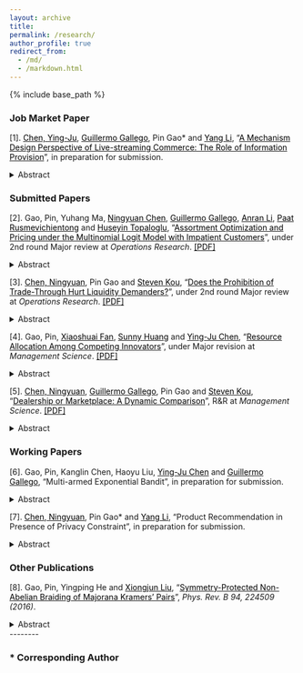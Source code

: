 ```yaml
---
layout: archive
title: 
permalink: /research/
author_profile: true
redirect_from:
  - /md/
  - /markdown.html
---
```


{% include base_path %}
### Job Market Paper


[1]. <a href="https://imchen.people.ust.hk/" target="_blank"><span style="color:black">Chen, Ying-Ju</span></a>, <a href="https://ieda.ust.hk/dfaculty/ggallego/" target="_blank"><span style="color:black">Guillermo Gallego</span></a>, Pin Gao* and <a href="https://www.bschool.cuhk.edu.hk/staff/li-yang/" target="_blank"><span style="color:black">Yang Li</span></a>, “<a href="https://papers.ssrn.com/sol3/papers.cfm?abstract_id=3685012" target="_blank"><span style="color:black">A Mechanism Design Perspective of Live-streaming Commerce: The Role of Information Provision</span></a>”, in preparation for submission. 
 

<details>
<summary>Abstract</summary><sub>
 Live-streaming commerce has been emerging as a new trend of online shopping. Amazon
and Alibaba both embrace this novel marketing tool to engage customers by sequentially
demonstrating different products for choice. In this paper, we use a mechanism design framework
to demonstrate how the live-streaming platform can leverage information provision to
improve its advertisement revenue upon traditional position auctions. We show that the revenue
loss from neglecting information provision can be arbitrarily large. However, solving for
the optimal mechanism is NP-hard. We thus develop a heuristic that guarantees a revenue at
least as half as the optimal one. We attribute the effectiveness of information provision to its
discriminatory role in serving heterogeneous advertisers.
  </sub>
</details>

### Submitted Papers




[2]. Gao, Pin, Yuhang Ma, <a href="http://individual.utoronto.ca/ningyuanchen/" target="_blank"><span style="color:black">Ningyuan Chen</span></a>, <a href="https://ieda.ust.hk/dfaculty/ggallego/" target="_blank"><span style="color:black">Guillermo Gallego</span></a>, <a href="https://www.lse.ac.uk/management/people/academic-staff/ali" target="_blank"><span style="color:black">Anran Li</span></a>, <a href="http://faculty.marshall.usc.edu/Paat-Rusmevichientong/" target="_blank"><span style="color:black">Paat Rusmevichientong</span></a> and <a href="https://people.orie.cornell.edu/huseyin/" target="_blank"><span style="color:black">Huseyin Topaloglu</span></a>, “<a href="https://www.researchgate.net/publication/336054655_A_Sequential_Recommendation_and_Selection_Model" target="_blank"><span style="color:black">Assortment Optimization and Pricing under the Multinomial Logit Model with Impatient Customers</span></a>”, under 2nd round Major review at *Operations Research*. <a href="https://www.dropbox.com/s/8q3f5v3uu7c8biz/SMNL.pdf?dl=0" target="_blank"><span style="color:black">[PDF]</span></a>
<details>
<summary>Abstract</summary><sub>
We  develop  a  variant  of  the  multinomial  logit  model  with  impatient  customers  and  study  assortment optimization and pricing problems under this choice model. In our choice model, a customer incrementally views the assortment of available products in multiple stages. The patience level of a customer determines the maximum number of stages in which she is willing to view the assortments of products. In each stage, if the utility of a product in the current stage is larger than a minimum acceptable utility, which we refer to as the utility of the outside option, then the customer purchases the product right away. Otherwise, the customer views the assortment of products in the next stage, as long as her patience level allows her to do so. Under the assumption that the utilities have the Gumbel distribution and are independent, we give a closed-form expression for the choice probabilities. For the assortment optimization problem, we develop a polynomial-time algorithm for finding the revenue-maximizing sequence of assortments to offer. For the pricing problem, we show that if the sequence of offered assortments is fixed, then we can solve a convex program to find the revenue-maximizing prices, where the decision variables are the probabilities that a customer will reach different stages. We build on this result to give a 0.878-approximation algorithm, when both the prices and the sequence of assortments are decision variables. We also consider the assortment optimization problem when  each  product  occupies  some  space  and  there  is  a  constraint  on  the  total  space  consumption  of  the offered products. We give a fully polynomial-time approximation scheme for this constrained problem. We use a dataset from Expedia to demonstrate that incorporating patience levels, as in our model, can improve purchase predictions. We also check the effectiveness of our approximation schemes.
  </sub>
</details>


[3]. <a href="http://individual.utoronto.ca/ningyuanchen/" target="_blank"><span style="color:black">Chen, Ningyuan</span></a>, Pin Gao and <a href="https://www.bu.edu/questrom/profile/steven-kou/" target="_blank"><span style="color:black">Steven Kou</span></a>, “<a href="https://papers.ssrn.com/sol3/papers.cfm?abstract_id=3005835" target="_blank"><span style="color:black">Does the Prohibition of Trade-Through Hurt Liquidity Demanders?</span></a>”, under 2nd round Major review at *Operations Research*. <a href="https://www.dropbox.com/s/q7oxsurpfsyytbv/trade_through.pdf?dl=0" target="_blank"><span style="color:black">[PDF]</span></a>
<details>
<summary>Abstract</summary><sub>
The Order Protect Rule in the U.S. generally prohibits any trade-through, i.e., a market order that is not executed at the best possible price among fast (i.e. electronic and automated) trading venues. We conduct a counterfactual analysis comparing the order execution costs of a liquidity demander when trade-through is allowed versus prohibited. By deriving upper and lower bounds for the costs, we find that the trade-through benefit is marginal for small trades and stocks with fast resilience. In particular, our study suggests that the current separate regulations for fast and slow venues may be extended to differentiate stocks with fast and slow resilience speeds.</sub>
</details>

[4]. Gao, Pin, <a href="http://faculty.sustech.edu.cn/fanxs/en/" target="_blank"><span style="color:black">Xiaoshuai Fan</span></a>, <a href="https://sites.google.com/site/sunnyelan/" target="_blank"><span style="color:black">Sunny Huang</span></a> and <a href="https://imchen.people.ust.hk/" target="_blank"><span style="color:black">Ying-Ju Chen</span></a>, 
“<a href="https://www.researchgate.net/publication/343125047_Resource_Allocation_Among_Competing_Innovators" target="_blank"><span style="color:black">Resource Allocation Among Competing Innovators</span></a>”, under Major revision at *Management Science*. <a href="https://www.dropbox.com/s/4f59daboln8w2i0/investment.pdf?dl=0" target="_blank"><span style="color:black">[PDF]</span></a>
<details>
<summary>Abstract</summary><sub>
Many innovative products are designed to satisfy the demand of specific target consumers, and thus innovators with new products will inevitably compete with each other in the post-innovation market. We investigate how should a profit-maximizing principal properly allocate her limited resources to support the innovations of multiple potentially competing innovators. We find that as the available resources increase, the number of agents receiving resources may first increase and then decrease. This interesting nonmonotone pattern is driven by a trade-off between the risk of innovation failure and rent dissipation due to competition. The results are robust to incorporating an endogenous profit-sharing rule and costly resources. Using the framework, we also analyze a nonprofit principal seeking to maximize the total number of successful innovations, the probability of at least one innovator succeeding, consumer surplus, and total social welfare.</sub>
</details>

[5]. <a href="http://individual.utoronto.ca/ningyuanchen/" target="_blank"><span style="color:black">Chen, Ningyuan</span></a>, <a href="https://ieda.ust.hk/dfaculty/ggallego/" target="_blank"><span style="color:black">Guillermo Gallego</span></a>, Pin Gao and <a href="https://www.bu.edu/questrom/profile/steven-kou/" target="_blank"><span style="color:black">Steven Kou</span></a>, “<a href="https://www.researchgate.net/publication/336906849_Dealership_or_Marketplace_A_Dynamic_Comparison" target="_blank"><span style="color:black">Dealership or Marketplace: A Dynamic Comparison</span></a>”, R&R at *Management Science*. <a href="https://www.dropbox.com/s/lqi5j2mapkggfhq/two-sided-market.pdf?dl=0" target="_blank"><span style="color:black">[PDF]</span></a>
<details>
<summary>Abstract</summary><sub>
We consider two business models for a two-sided economy under uncertainty: dealership and marketplace. Although both business models can bridge the gap between demand and supply, it is not clear which model is better for the firm or for the consumers. We show that while the two models differ substantially in pricing power, inventory risk, fee structure, and fulfillment time, both models share several important features, with the revenues to the firm from the two models converging when the markets are thick. We also show that for thick markets there is a one-to-one mapping between their corresponding optimal policies. We provide guidelines and insights as to which business model is preferable under different conditions when the markets are not thick.</sub>
</details>



### Working Papers


[6]. Gao, Pin, Kanglin Chen, Haoyu Liu, <a href="https://imchen.people.ust.hk/" target="_blank"><span style="color:black">Ying-Ju Chen</span></a> and <a href="https://ieda.ust.hk/dfaculty/ggallego/" target="_blank"><span style="color:black">Guillermo Gallego</span></a>, “Multi-armed Exponential Bandit”, in preparation for submission.
<details>
<summary>Abstract</summary><sub>
Exponential bandits are widely used in modelling projects selection in economics. In this paper, we study an operational problem based on this framework, in which a player dyanmically chooses from a finite number of projects with dependent or independent states. We obtain a set of results. 1) An index theorem is proposed to choose the optimal project based on the current belief of states.  2) When information acquisition is available, it may be used in the middle stage or as a last-ditch effort before quitting. 3) With a discount factor, each project may be used multiple times, while the number of which is bounded up by a defined index. 4) When the states of projects are negatively correlated, the player may adopt a static hedging policy by implementing more than one projects simultaneously, while the number of such policies is bounded up.
</sub></details>


[7]. <a href="http://individual.utoronto.ca/ningyuanchen/" target="_blank"><span style="color:black">Chen, Ningyuan</span></a>, Pin Gao* and <a href="https://www.bschool.cuhk.edu.hk/staff/li-yang/" target="_blank"><span style="color:black">Yang Li</span></a>, “Product Recommendation in Presence of Privacy Constraint”, in preparation for submission.
<details>
<summary>Abstract</summary><sub>
A platform recommends a product from a set of horizontally differentiated ones sold by a single retailer to heterogeneous customers. To ease customer privacy concerns, the recommendation needs to satisfy a privacy constraint, which prevents direct exploitation of individual customer’s true preference. We show that for a fixed product price the optimal recommendation policy has a simple threshold structure: all products ranked before a threshold in the customer preference list are recommended with a uniform high probability and all products ranked after the threshold are recommended with a uniform low probability. We conduct asymptotic analysis to explore the impact of privacy protection on the efficiency and effectiveness of recommendation when the number of products is sufficiently large. At last, we show that stringent privacy protections can be detrimental to all market participants even when the retailer can respond by adjusting the product price.
</sub></details>




### Other Publications

[8]. Gao, Pin, Yingping He and [<span style="color:black">Xiongjun Liu</span>](https://icqm.pku.edu.cn/yw/directory/faculty/237465.htm), “<a href="https://journals.aps.org/prb/abstract/10.1103/PhysRevB.94.224509" target="_blank"><span style="color:black">Symmetry-Protected Non-Abelian Braiding of Majorana Kramers’ Pairs</span></a>”, *Phys. Rev. B 94, 224509 (2016)*.
<details>
<summary>Abstract</summary><sub>
We develop a complete theory for symmetry protected non-Abelian statistics of Majorana Kramers' pairs (MKPs) in time-reversal (TR) invariant topological superconductors, with fundamental results being uncovered. By introducing an effective Hamiltonian approach to describe the braiding of MKPs, we show that the non-Abelian braiding is protected when the effective Hamiltonian exhibits a new TR-like antiunitary symmetry, which is satisfied if the system is free of dynamical noise. Importantly, even the dynamical noise cannot cause error in braiding, unless the noise correlation function breaks a dynamical TR symmetry. This is a profound result and generalizes the TR symmetry protection of MKPs to the dynamical regime. Moreover, the resulted error by noise is shown to be a higher-order effect, compared with the decoherence of Majorana qubits without TR symmetry protection. This study completes the theory of symmetry-protected non-Abelian statistics of MKPs, and shows that the non-Abelian braiding of MKPs is well observable and may have versatile applications to future quantum computation technologies.
</sub></details>
--------

### \* Corresponding Author



